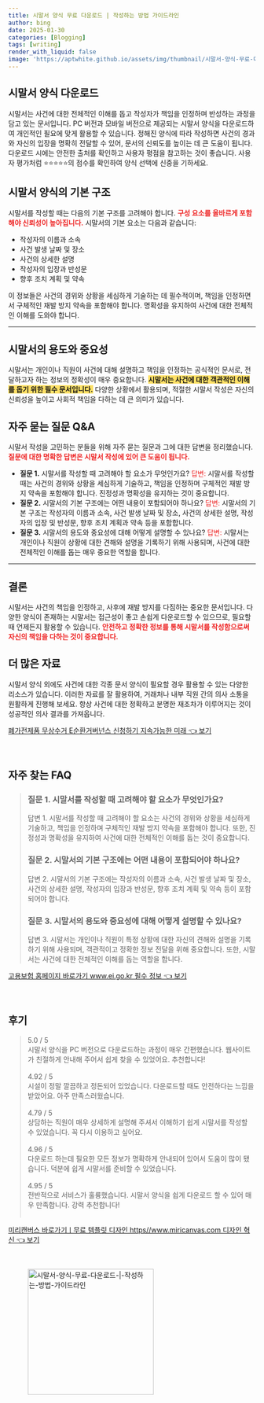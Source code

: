 ```yaml
---
title: 시말서 양식 무료 다운로드 | 작성하는 방법 가이드라인
author: bing
date: 2025-01-30
categories: [Blogging]
tags: [writing]
render_with_liquid: false
image: 'https://aptwhite.github.io/assets/img/thumbnail/시말서-양식-무료-다운로드-|-작성하는-방법-가이드라인.webp'
---
```



<h2 id='시말서양식다운로드'>시말서 양식 다운로드</h2>

<p>시말서는 사건에 대한 전체적인 이해를 돕고 작성자가 책임을 인정하며 반성하는 과정을 담고 있는 문서입니다. PC 버전과 모바일 버전으로 제공되는 시말서 양식을 다운로드하여 개인적인 필요에 맞게 활용할 수 있습니다. 정해진 양식에 따라 작성하면 사건의 경과와 자신의 입장을 명확히 전달할 수 있어, 문서의 신뢰도를 높이는 데 큰 도움이 됩니다. 다운로드 시에는 안전한 출처를 확인하고 사용자 평점을 참고하는 것이 좋습니다. 사용자 평가처럼 ⭐⭐⭐⭐⭐의 점수를 확인하여 양식 선택에 신중을 기하세요.</p>

<h2 id='기본구조'>시말서 양식의 기본 구조</h2>

<p>시말서를 작성할 때는 다음의 기본 구조를 고려해야 합니다. <b><span style="color: #ee2323;">구성 요소를 올바르게 포함해야 신뢰성이 높아집니다.</span></b> 시말서의 기본 요소는 다음과 같습니다:</p>

<ul>
    <li>작성자의 이름과 소속</li>
    <li>사건 발생 날짜 및 장소</li>
    <li>사건의 상세한 설명</li>
    <li>작성자의 입장과 반성문</li>
    <li>향후 조치 계획 및 약속</li>
</ul>

<p>이 정보들은 사건의 경위와 상황을 세심하게 기술하는 데 필수적이며, 책임을 인정하면서 구체적인 재발 방지 약속을 포함해야 합니다. 명확성을 유지하여 사건에 대한 전체적인 이해를 도와야 합니다.</p>

<hr />

<h2 id='용도중요성'>시말서의 용도와 중요성</h2>

<p>시말서는 개인이나 직원이 사건에 대해 설명하고 책임을 인정하는 공식적인 문서로, 전달하고자 하는 정보의 정확성이 매우 중요합니다. <b><span style="background-color: #ffe066;">시말서는 사건에 대한 객관적인 이해를 돕기 위한 필수 문서입니다.</span></b> 다양한 상황에서 활용되며, 적절한 시말서 작성은 자신의 신뢰성을 높이고 사회적 책임을 다하는 데 큰 의미가 있습니다.</p>

<h2 id='자주묻는질문'>자주 묻는 질문 Q&A</h2>

<p>시말서 작성을 고민하는 분들을 위해 자주 묻는 질문과 그에 대한 답변을 정리했습니다. <b><span style="color: #ee2323;">질문에 대한 명확한 답변은 시말서 작성에 있어 큰 도움이 됩니다.</span></b></p>

<ul>
    <li><b>질문 1.</b> 시말서를 작성할 때 고려해야 할 요소가 무엇인가요?  
        <span style="color: #ee2323;">답변:</span> 시말서를 작성할 때는 사건의 경위와 상황을 세심하게 기술하고, 책임을 인정하며 구체적인 재발 방지 약속을 포함해야 합니다. 진정성과 명확성을 유지하는 것이 중요합니다.
    </li>
    <li><b>질문 2.</b> 시말서의 기본 구조에는 어떤 내용이 포함되어야 하나요?  
        <span style="color: #ee2323;">답변:</span> 시말서의 기본 구조는 작성자의 이름과 소속, 사건 발생 날짜 및 장소, 사건의 상세한 설명, 작성자의 입장 및 반성문, 향후 조치 계획과 약속 등을 포함합니다.
    </li>
    <li><b>질문 3.</b> 시말서의 용도와 중요성에 대해 어떻게 설명할 수 있나요?  
        <span style="color: #ee2323;">답변:</span> 시말서는 개인이나 직원이 상황에 대한 견해와 설명을 기록하기 위해 사용되며, 사건에 대한 전체적인 이해를 돕는 매우 중요한 역할을 합니다.
    </li>
</ul>

<hr />

<h2 id='결론'>결론</h2>

<p>시말서는 사건의 책임을 인정하고, 사후에 재발 방지를 다짐하는 중요한 문서입니다. 다양한 양식이 존재하는 시말서는 접근성이 좋고 손쉽게 다운로드할 수 있으므로, 필요할 때 언제든지 활용할 수 있습니다. <b><span style="color: #ee2323;">안전하고 정확한 정보를 통해 시말서를 작성함으로써 자신의 책임을 다하는 것이 중요합니다.</span></b></p>

<h2 id='자료'>더 많은 자료</h2>

<p>시말서 양식 외에도 사건에 대한 각종 문서 양식이 필요할 경우 활용할 수 있는 다양한 리소스가 있습니다. 이러한 자료를 잘 활용하여, 거래처나 내부 직원 간의 의사 소통을 원활하게 진행해 보세요. 항상 사건에 대한 정확하고 분명한 재조차가 이루어지는 것이 성공적인 의사 결과를 가져옵니다.</p>


<p><a class="click-button" title="폐가전제품 무상수거 E순환거버넌스 신청하기 지속가능한 미래" href="https://aptwhite.github.io/posts/%ED%8F%90%EA%B0%80%EC%A0%84%EC%A0%9C%ED%92%88-%EB%AC%B4%EC%83%81%EC%88%98%EA%B1%B0-E%EC%88%9C%ED%99%98%EA%B1%B0%EB%B2%84%EB%84%8C%EC%8A%A4-%EC%8B%A0%EC%B2%AD%ED%95%98%EA%B8%B0-%EC%A7%80%EC%86%8D%EA%B0%80%EB%8A%A5%ED%95%9C-%EB%AF%B8%EB%9E%98/" rel="dofollow">폐가전제품 무상수거 E순환거버넌스 신청하기 지속가능한 미래 👈 보기</a></p><br>
<h2 id='자주_찾는_FAQ'>자주 찾는 FAQ</h2>
<div itemscope="" itemtype="https://schema.org/FAQPage"> 
<blockquote> 
<div itemscope="" itemprop="mainEntity" itemtype="https://schema.org/Question"> 
<h3 itemprop="name">질문 1. 시말서를 작성할 때 고려해야 할 요소가 무엇인가요?</h3> 
<div itemscope="" itemprop="acceptedAnswer" itemtype="https://schema.org/Answer"> 
<span itemprop="text"> 
<p>답변 1. 시말서를 작성할 때 고려해야 할 요소는 사건의 경위와 상황을 세심하게 기술하고, 책임을 인정하며 구체적인 재발 방지 약속을 포함해야 합니다. 또한, 진정성과 명확성을 유지하여 사건에 대한 전체적인 이해를 돕는 것이 중요합니다.</p> 
</span> 
</div> 
</div> 

<div itemscope="" itemprop="mainEntity" itemtype="https://schema.org/Question"> 
<h3 itemprop="name">질문 2. 시말서의 기본 구조에는 어떤 내용이 포함되어야 하나요?</h3> 
<div itemscope="" itemprop="acceptedAnswer" itemtype="https://schema.org/Answer"> 
<span itemprop="text"> 
<p>답변 2. 시말서의 기본 구조에는 작성자의 이름과 소속, 사건 발생 날짜 및 장소, 사건의 상세한 설명, 작성자의 입장과 반성문, 향후 조치 계획 및 약속 등이 포함되어야 합니다.</p> 
</span> 
</div> 
</div> 

<div itemscope="" itemprop="mainEntity" itemtype="https://schema.org/Question"> 
<h3 itemprop="name">질문 3. 시말서의 용도와 중요성에 대해 어떻게 설명할 수 있나요?</h3> 
<div itemscope="" itemprop="acceptedAnswer" itemtype="https://schema.org/Answer"> 
<span itemprop="text"> 
<p>답변 3. 시말서는 개인이나 직원이 특정 상황에 대한 자신의 견해와 설명을 기록하기 위해 사용되며, 객관적이고 정확한 정보 전달을 위해 중요합니다. 또한, 시말서는 사건에 대한 전체적인 이해를 돕는 역할을 합니다.</p> 
</span> 
</div> 
</div> 
</blockquote> 
</div>
<p><a class="click-button" title="고용보험 홈페이지 바로가기 www.ei.go.kr 필수 정보" href="https://aptwhite.github.io/posts/%EA%B3%A0%EC%9A%A9%EB%B3%B4%ED%97%98-%ED%99%88%ED%8E%98%EC%9D%B4%EC%A7%80-%EB%B0%94%EB%A1%9C%EA%B0%80%EA%B8%B0-www.ei.go.kr-%ED%95%84%EC%88%98-%EC%A0%95%EB%B3%B4/" rel="dofollow">고용보험 홈페이지 바로가기 www.ei.go.kr 필수 정보 👈 보기</a></p><br>
<h2 id='후기'>후기</h2>
<div itemscope itemtype="https://schema.org/Product">
  <blockquote>
  <div itemprop="review" itemscope itemtype="https://schema.org/Review">
      <div itemprop="reviewRating" itemscope itemtype="https://schema.org/Rating"> <span itemprop="ratingValue">5.0</span> / <span itemprop="bestRating">5</span> </div>
      <span itemprop="reviewBody">시말서 양식을 PC 버전으로 다운로드하는 과정이 매우 간편했습니다. 웹사이트가 친절하게 안내해 주어서 쉽게 찾을 수 있었어요. 추천합니다!</span>
  </div>
  <br>
  <div itemprop="review" itemscope itemtype="https://schema.org/Review">
      <div itemprop="reviewRating" itemscope itemtype="https://schema.org/Rating"> <span itemprop="ratingValue">4.92</span> / <span itemprop="bestRating">5</span> </div>
      <span itemprop="reviewBody">시설이 정말 깔끔하고 정돈되어 있었습니다. 다운로드할 때도 안전하다는 느낌을 받았어요. 아주 만족스러웠습니다.</span>
  </div>
  <br>
  <div itemprop="review" itemscope itemtype="https://schema.org/Review">
      <div itemprop="reviewRating" itemscope itemtype="https://schema.org/Rating"> <span itemprop="ratingValue">4.79</span> / <span itemprop="bestRating">5</span> </div>
      <span itemprop="reviewBody">상담하는 직원이 매우 상세하게 설명해 주셔서 이해하기 쉽게 시말서를 작성할 수 있었습니다. 꼭 다시 이용하고 싶어요.</span>
  </div>
  <br>
  <div itemprop="review" itemscope itemtype="https://schema.org/Review">
      <div itemprop="reviewRating" itemscope itemtype="https://schema.org/Rating"> <span itemprop="ratingValue">4.96</span> / <span itemprop="bestRating">5</span> </div>
      <span itemprop="reviewBody">다운로드 하는데 필요한 모든 정보가 명확하게 안내되어 있어서 도움이 많이 됐습니다. 덕분에 쉽게 시말서를 준비할 수 있었습니다.</span>
  </div>
  <br>
  <div itemprop="review" itemscope itemtype="https://schema.org/Review">
      <div itemprop="reviewRating" itemscope itemtype="https://schema.org/Rating"> <span itemprop="ratingValue">4.95</span> / <span itemprop="bestRating">5</span> </div>
      <span itemprop="reviewBody">전반적으로 서비스가 훌륭했습니다. 시말서 양식을 쉽게 다운로드 할 수 있어 매우 만족합니다. 강력 추천합니다!</span>
  </div>
  <br>
  </blockquote>
</div>
<p><a class="click-button" title="미리캔버스 바로가기ㅣ무료 템플릿 디자인 https//www.miricanvas.com 디자인 혁신" href="https://aptwhite.github.io/posts/%EB%AF%B8%EB%A6%AC%EC%BA%94%EB%B2%84%EC%8A%A4-%EB%B0%94%EB%A1%9C%EA%B0%80%EA%B8%B0%E3%85%A3%EB%AC%B4%EB%A3%8C-%ED%85%9C%ED%94%8C%EB%A6%BF-%EB%94%94%EC%9E%90%EC%9D%B8-httpswww.miricanvas.com-%EB%94%94%EC%9E%90%EC%9D%B8-%ED%98%81%EC%8B%A0/" rel="dofollow">미리캔버스 바로가기ㅣ무료 템플릿 디자인 https//www.miricanvas.com 디자인 혁신 👈 보기</a></p><br>
<figure class="image"><img src="https://aptwhite.github.io/assets/img/thumbnail/시말서-양식-무료-다운로드-|-작성하는-방법-가이드라인.webp" alt="시말서-양식-무료-다운로드-|-작성하는-방법-가이드라인" width="256" height="256"></figure>